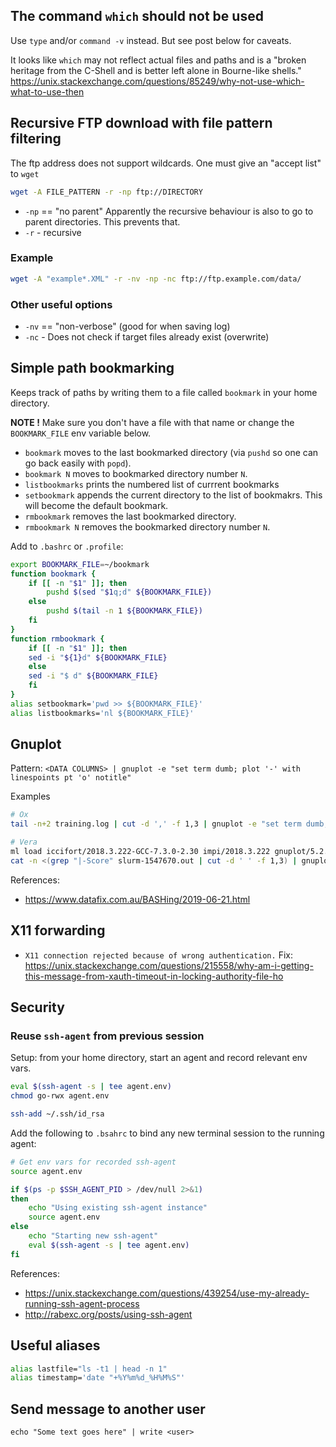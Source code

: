 
## The command `which` should not be used

Use `type` and/or `command -v` instead. But see post below for caveats.

It looks like `which` may not reflect actual files and paths and is a 
"broken heritage from the C-Shell and is better left alone in Bourne-like shells."
https://unix.stackexchange.com/questions/85249/why-not-use-which-what-to-use-then


## Recursive FTP download with file pattern filtering

The ftp address does not support wildcards. One must give an "accept list" to `wget`

```bash
wget -A FILE_PATTERN -r -np ftp://DIRECTORY
```

* `-np` == "no parent" Apparently the recursive behaviour is also to go to parent directories.
  This prevents that.
* `-r` - recursive

### Example
```bash
wget -A "example*.XML" -r -nv -np -nc ftp://ftp.example.com/data/
```

### Other useful options
* `-nv` == "non-verbose" (good for when saving log)
* `-nc` - Does not check if target files already exist (overwrite)

## Simple path bookmarking 

Keeps track of paths by writing them to a file called `bookmark` in your home directory.

**NOTE !** Make sure you don't have a file with that name 
or change the `BOOKMARK_FILE` env variable below.

* `bookmark` moves to the last bookmarked directory (via `pushd` so one can go back easily with `popd`).
* `bookmark N` moves to bookmarked directory number `N`. 
* `listbookmarks` prints the numbered list of currrent bookmarks
* `setbookmark` appends the current directory to the list of bookmakrs. This will become the default bookmark.
* `rmbookmark` removes the last bookmarked directory.
* `rmbookmark N` removes the bookmarked directory number `N`.

Add to `.bashrc` or `.profile`:

```bash
export BOOKMARK_FILE=~/bookmark
function bookmark {
    if [[ -n "$1" ]]; then
        pushd $(sed "$1q;d" ${BOOKMARK_FILE})
    else
        pushd $(tail -n 1 ${BOOKMARK_FILE})
    fi
}
function rmbookmark {
    if [[ -n "$1" ]]; then
	sed -i "${1}d" ${BOOKMARK_FILE}
    else
	sed -i "$ d" ${BOOKMARK_FILE}
    fi
}
alias setbookmark='pwd >> ${BOOKMARK_FILE}'
alias listbookmarks='nl ${BOOKMARK_FILE}'

```

## Gnuplot 

Pattern: `<DATA COLUMNS> | gnuplot -e "set term dumb; plot '-' with linespoints pt 'o' notitle"`

Examples

```bash
# Ox
tail -n+2 training.log | cut -d ',' -f 1,3 | gnuplot -e "set term dumb; plot '-' with linespoints pt 'o' notitle"

# Vera
ml load iccifort/2018.3.222-GCC-7.3.0-2.30 impi/2018.3.222 gnuplot/5.2.2
cat -n <(grep "|-Score" slurm-1547670.out | cut -d ' ' -f 1,3) | gnuplot -e "set term dumb; plot '-' with linespoints  pt 'o' notitle"
```

References:

* https://www.datafix.com.au/BASHing/2019-06-21.html



## X11 forwarding

* `X11 connection rejected because of wrong authentication.` Fix: https://unix.stackexchange.com/questions/215558/why-am-i-getting-this-message-from-xauth-timeout-in-locking-authority-file-ho


## Security

### Reuse `ssh-agent` from previous session

Setup: from your home directory, start an agent and record relevant env vars.

```bash
eval $(ssh-agent -s | tee agent.env)
chmod go-rwx agent.env

ssh-add ~/.ssh/id_rsa
```

Add the following to `.bsahrc` to bind any new terminal session to the running agent:

```bash
# Get env vars for recorded ssh-agent
source agent.env

if $(ps -p $SSH_AGENT_PID > /dev/null 2>&1)
then
    echo "Using existing ssh-agent instance"
    source agent.env
else
    echo "Starting new ssh-agent"
    eval $(ssh-agent -s | tee agent.env)
fi
```

References:
* https://unix.stackexchange.com/questions/439254/use-my-already-running-ssh-agent-process
* http://rabexc.org/posts/using-ssh-agent


## Useful aliases

```bash
alias lastfile="ls -t1 | head -n 1"
alias timestamp='date "+%Y%m%d_%H%M%S"'
```


## Send message to another user

```
echo "Some text goes here" | write <user>
```
